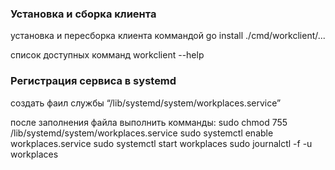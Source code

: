 ### Установка и сборка клиента
установка и пересборка клиента коммандой go install ./cmd/workclient/...

список доступных комманд workclient --help


### Pегистрация сервиса в systemd
создать фаил службы “/lib/systemd/system/workplaces.service” 

после заполнения файла выполнить комманды:
    sudo chmod 755 /lib/systemd/system/workplaces.service
    sudo systemctl enable workplaces.service
    sudo systemctl start workplaces
    sudo journalctl -f -u workplaces